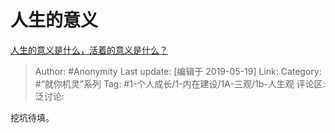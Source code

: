 # 人生的意义
[人生的意义是什么，活着的意义是什么？](https://www.zhihu.com/question/24329745/answer/687776076)

> Author: #Anonymity
> Last update: [编辑于 2019-05-19]
> Link:
> Category: #“就你机灵”系列
> Tag: #1-个人成长/1-内在建设/1A-三观/1b-人生观
> 评论区:
> 泛讨论:

挖坑待填。

